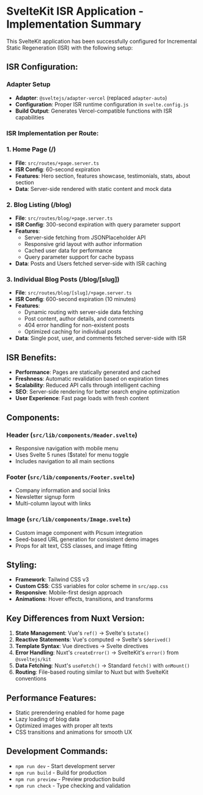 # SvelteKit ISR Application - Implementation Summary

This SvelteKit application has been successfully configured for Incremental Static Regeneration (ISR) with the following setup:

## ISR Configuration:

### Adapter Setup
- **Adapter**: `@sveltejs/adapter-vercel` (replaced `adapter-auto`)
- **Configuration**: Proper ISR runtime configuration in `svelte.config.js`
- **Build Output**: Generates Vercel-compatible functions with ISR capabilities

### ISR Implementation per Route:

### 1. Home Page (/)
- **File**: `src/routes/+page.server.ts`
- **ISR Config**: 60-second expiration
- **Features**: Hero section, features showcase, testimonials, stats, about section
- **Data**: Server-side rendered with static content and mock data

### 2. Blog Listing (/blog)
- **File**: `src/routes/blog/+page.server.ts` 
- **ISR Config**: 300-second expiration with query parameter support
- **Features**: 
  - Server-side fetching from JSONPlaceholder API
  - Responsive grid layout with author information
  - Cached user data for performance
  - Query parameter support for cache bypass
- **Data**: Posts and Users fetched server-side with ISR caching

### 3. Individual Blog Posts (/blog/[slug])
- **File**: `src/routes/blog/[slug]/+page.server.ts`
- **ISR Config**: 600-second expiration (10 minutes)
- **Features**:
  - Dynamic routing with server-side data fetching
  - Post content, author details, and comments
  - 404 error handling for non-existent posts
  - Optimized caching for individual posts
- **Data**: Single post, user, and comments fetched server-side with ISR

## ISR Benefits:
- **Performance**: Pages are statically generated and cached
- **Freshness**: Automatic revalidation based on expiration times  
- **Scalability**: Reduced API calls through intelligent caching
- **SEO**: Server-side rendering for better search engine optimization
- **User Experience**: Fast page loads with fresh content

## Components:

### Header (`src/lib/components/Header.svelte`)
- Responsive navigation with mobile menu
- Uses Svelte 5 runes ($state) for menu toggle
- Includes navigation to all main sections

### Footer (`src/lib/components/Footer.svelte`)
- Company information and social links
- Newsletter signup form
- Multi-column layout with links

### Image (`src/lib/components/Image.svelte`)
- Custom image component with Picsum integration
- Seed-based URL generation for consistent demo images
- Props for alt text, CSS classes, and image fitting

## Styling:
- **Framework**: Tailwind CSS v3
- **Custom CSS**: CSS variables for color scheme in `src/app.css`
- **Responsive**: Mobile-first design approach
- **Animations**: Hover effects, transitions, and transforms

## Key Differences from Nuxt Version:
1. **State Management**: Vue's `ref()` → Svelte's `$state()`
2. **Reactive Statements**: Vue's computed → Svelte's `$derived()`
3. **Template Syntax**: Vue directives → Svelte directives
4. **Error Handling**: Nuxt's `createError()` → SvelteKit's `error()` from `@sveltejs/kit`
5. **Data Fetching**: Nuxt's `useFetch()` → Standard `fetch()` with `onMount()`
6. **Routing**: File-based routing similar to Nuxt but with SvelteKit conventions

## Performance Features:
- Static prerendering enabled for home page
- Lazy loading of blog data
- Optimized images with proper alt texts
- CSS transitions and animations for smooth UX

## Development Commands:
- `npm run dev` - Start development server
- `npm run build` - Build for production  
- `npm run preview` - Preview production build
- `npm run check` - Type checking and validation
